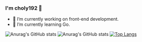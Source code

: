 ### I'm choly192 👋

- 🔭 I’m currently working on front-end development.
- 🌱 I’m currently learning Go.

![Anurag's GitHub stats](https://github-readme-stats.vercel.app/api?username=choly192&show_icons=true)
![Anurag's GitHub stats](https://github-readme-stats.vercel.app/api?username=choly192&show_icons=true&theme=radical)
[![Top Langs](https://github-readme-stats.vercel.app/api/top-langs/?username=choly192&layout=compact)](https://github.com/anuraghazra/github-readme-stats)
